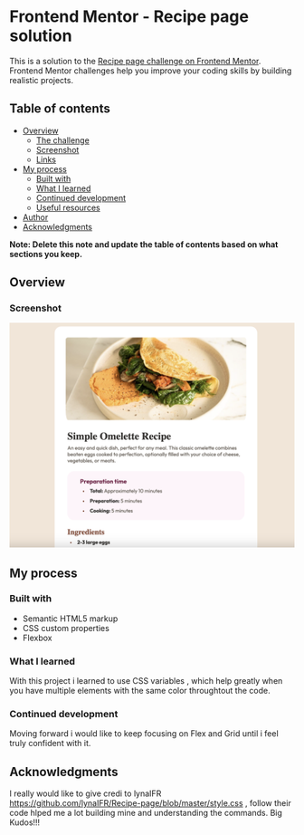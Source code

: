 # Frontend Mentor - Recipe page solution

This is a solution to the [Recipe page challenge on Frontend Mentor](https://www.frontendmentor.io/challenges/recipe-page-KiTsR8QQKm). Frontend Mentor challenges help you improve your coding skills by building realistic projects. 

## Table of contents

- [Overview](#overview)
  - [The challenge](#the-challenge)
  - [Screenshot](#screenshot)
  - [Links](#links)
- [My process](#my-process)
  - [Built with](#built-with)
  - [What I learned](#what-i-learned)
  - [Continued development](#continued-development)
  - [Useful resources](#useful-resources)
- [Author](#author)
- [Acknowledgments](#acknowledgments)

**Note: Delete this note and update the table of contents based on what sections you keep.**

## Overview

### Screenshot

![](./Menu%20Screenshot.png)


## My process

### Built with

- Semantic HTML5 markup
- CSS custom properties
- Flexbox

### What I learned

With this project i learned to use CSS variables , which help greatly when you have multiple elements with the same color throughtout the code. 



### Continued development

Moving forward i would like to keep focusing on Flex and Grid until i feel truly confident with it. 

## Acknowledgments

I really would like to give credi to lynaIFR https://github.com/lynaIFR/Recipe-page/blob/master/style.css , follow their code hlped me a lot building mine and understanding the commands. Big Kudos!!! 
